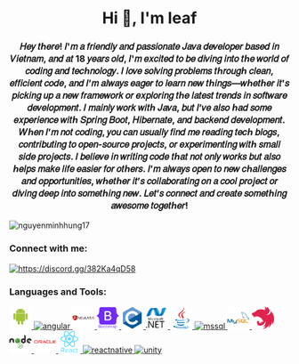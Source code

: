 <h1 align="center">Hi 👋, I'm leaf</h1>
<h3 align="center">𝐻𝑒𝑦 𝑡ℎ𝑒𝑟𝑒! 𝐼'𝑚 𝑎 𝑓𝑟𝑖𝑒𝑛𝑑𝑙𝑦 𝑎𝑛𝑑 𝑝𝑎𝑠𝑠𝑖𝑜𝑛𝑎𝑡𝑒 𝐽𝑎𝑣𝑎 𝑑𝑒𝑣𝑒𝑙𝑜𝑝𝑒𝑟 𝑏𝑎𝑠𝑒𝑑 𝑖𝑛 𝑉𝑖𝑒𝑡𝑛𝑎𝑚, 𝑎𝑛𝑑 𝑎𝑡 18 𝑦𝑒𝑎𝑟𝑠 𝑜𝑙𝑑, 𝐼'𝑚 𝑒𝑥𝑐𝑖𝑡𝑒𝑑 𝑡𝑜 𝑏𝑒 𝑑𝑖𝑣𝑖𝑛𝑔 𝑖𝑛𝑡𝑜 𝑡ℎ𝑒 𝑤𝑜𝑟𝑙𝑑 𝑜𝑓 𝑐𝑜𝑑𝑖𝑛𝑔 𝑎𝑛𝑑 𝑡𝑒𝑐ℎ𝑛𝑜𝑙𝑜𝑔𝑦. 𝐼 𝑙𝑜𝑣𝑒 𝑠𝑜𝑙𝑣𝑖𝑛𝑔 𝑝𝑟𝑜𝑏𝑙𝑒𝑚𝑠 𝑡ℎ𝑟𝑜𝑢𝑔ℎ 𝑐𝑙𝑒𝑎𝑛, 𝑒𝑓𝑓𝑖𝑐𝑖𝑒𝑛𝑡 𝑐𝑜𝑑𝑒, 𝑎𝑛𝑑 𝐼’𝑚 𝑎𝑙𝑤𝑎𝑦𝑠 𝑒𝑎𝑔𝑒𝑟 𝑡𝑜 𝑙𝑒𝑎𝑟𝑛 𝑛𝑒𝑤 𝑡ℎ𝑖𝑛𝑔𝑠—𝑤ℎ𝑒𝑡ℎ𝑒𝑟 𝑖𝑡'𝑠 𝑝𝑖𝑐𝑘𝑖𝑛𝑔 𝑢𝑝 𝑎 𝑛𝑒𝑤 𝑓𝑟𝑎𝑚𝑒𝑤𝑜𝑟𝑘 𝑜𝑟 𝑒𝑥𝑝𝑙𝑜𝑟𝑖𝑛𝑔 𝑡ℎ𝑒 𝑙𝑎𝑡𝑒𝑠𝑡 𝑡𝑟𝑒𝑛𝑑𝑠 𝑖𝑛 𝑠𝑜𝑓𝑡𝑤𝑎𝑟𝑒 𝑑𝑒𝑣𝑒𝑙𝑜𝑝𝑚𝑒𝑛𝑡. 𝐼 𝑚𝑎𝑖𝑛𝑙𝑦 𝑤𝑜𝑟𝑘 𝑤𝑖𝑡ℎ 𝐽𝑎𝑣𝑎, 𝑏𝑢𝑡 𝐼’𝑣𝑒 𝑎𝑙𝑠𝑜 ℎ𝑎𝑑 𝑠𝑜𝑚𝑒 𝑒𝑥𝑝𝑒𝑟𝑖𝑒𝑛𝑐𝑒 𝑤𝑖𝑡ℎ 𝑆𝑝𝑟𝑖𝑛𝑔 𝐵𝑜𝑜𝑡, 𝐻𝑖𝑏𝑒𝑟𝑛𝑎𝑡𝑒, 𝑎𝑛𝑑 𝑏𝑎𝑐𝑘𝑒𝑛𝑑 𝑑𝑒𝑣𝑒𝑙𝑜𝑝𝑚𝑒𝑛𝑡. 𝑊ℎ𝑒𝑛 𝐼’𝑚 𝑛𝑜𝑡 𝑐𝑜𝑑𝑖𝑛𝑔, 𝑦𝑜𝑢 𝑐𝑎𝑛 𝑢𝑠𝑢𝑎𝑙𝑙𝑦 𝑓𝑖𝑛𝑑 𝑚𝑒 𝑟𝑒𝑎𝑑𝑖𝑛𝑔 𝑡𝑒𝑐ℎ 𝑏𝑙𝑜𝑔𝑠, 𝑐𝑜𝑛𝑡𝑟𝑖𝑏𝑢𝑡𝑖𝑛𝑔 𝑡𝑜 𝑜𝑝𝑒𝑛-𝑠𝑜𝑢𝑟𝑐𝑒 𝑝𝑟𝑜𝑗𝑒𝑐𝑡𝑠, 𝑜𝑟 𝑒𝑥𝑝𝑒𝑟𝑖𝑚𝑒𝑛𝑡𝑖𝑛𝑔 𝑤𝑖𝑡ℎ 𝑠𝑚𝑎𝑙𝑙 𝑠𝑖𝑑𝑒 𝑝𝑟𝑜𝑗𝑒𝑐𝑡𝑠. 𝐼 𝑏𝑒𝑙𝑖𝑒𝑣𝑒 𝑖𝑛 𝑤𝑟𝑖𝑡𝑖𝑛𝑔 𝑐𝑜𝑑𝑒 𝑡ℎ𝑎𝑡 𝑛𝑜𝑡 𝑜𝑛𝑙𝑦 𝑤𝑜𝑟𝑘𝑠 𝑏𝑢𝑡 𝑎𝑙𝑠𝑜 ℎ𝑒𝑙𝑝𝑠 𝑚𝑎𝑘𝑒 𝑙𝑖𝑓𝑒 𝑒𝑎𝑠𝑖𝑒𝑟 𝑓𝑜𝑟 𝑜𝑡ℎ𝑒𝑟𝑠. 𝐼’𝑚 𝑎𝑙𝑤𝑎𝑦𝑠 𝑜𝑝𝑒𝑛 𝑡𝑜 𝑛𝑒𝑤 𝑐ℎ𝑎𝑙𝑙𝑒𝑛𝑔𝑒𝑠 𝑎𝑛𝑑 𝑜𝑝𝑝𝑜𝑟𝑡𝑢𝑛𝑖𝑡𝑖𝑒𝑠, 𝑤ℎ𝑒𝑡ℎ𝑒𝑟 𝑖𝑡’𝑠 𝑐𝑜𝑙𝑙𝑎𝑏𝑜𝑟𝑎𝑡𝑖𝑛𝑔 𝑜𝑛 𝑎 𝑐𝑜𝑜𝑙 𝑝𝑟𝑜𝑗𝑒𝑐𝑡 𝑜𝑟 𝑑𝑖𝑣𝑖𝑛𝑔 𝑑𝑒𝑒𝑝 𝑖𝑛𝑡𝑜 𝑠𝑜𝑚𝑒𝑡ℎ𝑖𝑛𝑔 𝑛𝑒𝑤. 𝐿𝑒𝑡’𝑠 𝑐𝑜𝑛𝑛𝑒𝑐𝑡 𝑎𝑛𝑑 𝑐𝑟𝑒𝑎𝑡𝑒 𝑠𝑜𝑚𝑒𝑡ℎ𝑖𝑛𝑔 𝑎𝑤𝑒𝑠𝑜𝑚𝑒 𝑡𝑜𝑔𝑒𝑡ℎ𝑒𝑟!</h3>

<p align="left"> <img src="https://komarev.com/ghpvc/?username=nguyenminhhung17&label=Profile%20views&color=0e75b6&style=flat" alt="nguyenminhhung17" /> </p>

<h3 align="left">Connect with me:</h3>
<p align="left">
<a href="https://discord.gg/https://discord.gg/382Ka4qD58" target="blank"><img align="center" src="https://raw.githubusercontent.com/rahuldkjain/github-profile-readme-generator/master/src/images/icons/Social/discord.svg" alt="https://discord.gg/382Ka4qD58" height="30" width="40" /></a>
</p>

<h3 align="left">Languages and Tools:</h3>
<p align="left"> <a href="https://developer.android.com" target="_blank" rel="noreferrer"> <img src="https://raw.githubusercontent.com/devicons/devicon/master/icons/android/android-original-wordmark.svg" alt="android" width="40" height="40"/> </a> <a href="https://angular.io" target="_blank" rel="noreferrer"> <img src="https://angular.io/assets/images/logos/angular/angular.svg" alt="angular" width="40" height="40"/> </a> <a href="https://angular.io" target="_blank" rel="noreferrer"> <img src="https://raw.githubusercontent.com/devicons/devicon/master/icons/angularjs/angularjs-original-wordmark.svg" alt="angularjs" width="40" height="40"/> </a> <a href="https://getbootstrap.com" target="_blank" rel="noreferrer"> <img src="https://raw.githubusercontent.com/devicons/devicon/master/icons/bootstrap/bootstrap-plain-wordmark.svg" alt="bootstrap" width="40" height="40"/> </a> <a href="https://www.cprogramming.com/" target="_blank" rel="noreferrer"> <img src="https://raw.githubusercontent.com/devicons/devicon/master/icons/c/c-original.svg" alt="c" width="40" height="40"/> </a> <a href="https://dotnet.microsoft.com/" target="_blank" rel="noreferrer"> <img src="https://raw.githubusercontent.com/devicons/devicon/master/icons/dot-net/dot-net-original-wordmark.svg" alt="dotnet" width="40" height="40"/> </a> <a href="https://www.java.com" target="_blank" rel="noreferrer"> <img src="https://raw.githubusercontent.com/devicons/devicon/master/icons/java/java-original.svg" alt="java" width="40" height="40"/> </a> <a href="https://www.microsoft.com/en-us/sql-server" target="_blank" rel="noreferrer"> <img src="https://www.svgrepo.com/show/303229/microsoft-sql-server-logo.svg" alt="mssql" width="40" height="40"/> </a> <a href="https://www.mysql.com/" target="_blank" rel="noreferrer"> <img src="https://raw.githubusercontent.com/devicons/devicon/master/icons/mysql/mysql-original-wordmark.svg" alt="mysql" width="40" height="40"/> </a> <a href="https://nestjs.com/" target="_blank" rel="noreferrer"> <img src="https://raw.githubusercontent.com/devicons/devicon/master/icons/nestjs/nestjs-plain.svg" alt="nestjs" width="40" height="40"/> </a> <a href="https://nodejs.org" target="_blank" rel="noreferrer"> <img src="https://raw.githubusercontent.com/devicons/devicon/master/icons/nodejs/nodejs-original-wordmark.svg" alt="nodejs" width="40" height="40"/> </a> <a href="https://www.oracle.com/" target="_blank" rel="noreferrer"> <img src="https://raw.githubusercontent.com/devicons/devicon/master/icons/oracle/oracle-original.svg" alt="oracle" width="40" height="40"/> </a> <a href="https://reactjs.org/" target="_blank" rel="noreferrer"> <img src="https://raw.githubusercontent.com/devicons/devicon/master/icons/react/react-original-wordmark.svg" alt="react" width="40" height="40"/> </a> <a href="https://reactnative.dev/" target="_blank" rel="noreferrer"> <img src="https://reactnative.dev/img/header_logo.svg" alt="reactnative" width="40" height="40"/> </a> <a href="https://unity.com/" target="_blank" rel="noreferrer"> <img src="https://www.vectorlogo.zone/logos/unity3d/unity3d-icon.svg" alt="unity" width="40" height="40"/> </a> </p>
